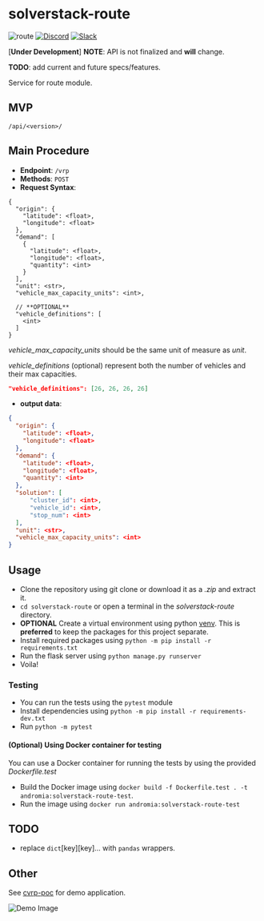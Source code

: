 # solverstack-route

![route](https://github.com/andromia/solverstack-route/workflows/route/badge.svg)
[![Discord](https://img.shields.io/discord/721862473132540007?label=discord&style=plastic)](https://discord.gg/wg7xSAf)
[![Slack](https://img.shields.io/badge/slack-workspace-orange)](https://join.slack.com/t/andromiasoftware/shared_invite/zt-felqfjhs-Tvma8OYuCExxdmQgHOIGsg)

[**Under Development**] **NOTE**: API is not finalized and **will** change.

**TODO**: add current and future specs/features.

Service for route module.

## MVP

`/api/<version>/`

## Main Procedure

- **Endpoint**: `/vrp`
- **Methods**: `POST`
- **Request Syntax**:

```
{
  "origin": {
    "latitude": <float>,
    "longitude": <float>
  },
  "demand": [
    {
      "latitude": <float>,
      "longitude": <float>,
      "quantity": <int>
    }
  ],
  "unit": <str>,
  "vehicle_max_capacity_units": <int>,

  // **OPTIONAL**
  "vehicle_definitions": [
    <int>
  ]
}
```

*vehicle_max_capacity_units* should be the same unit of measure as *unit*.

*vehicle_definitions* (optional) represent both the number of vehicles and their max capacities.

```json
"vehicle_definitions": [26, 26, 26, 26]
```

- **output data**:

```json
{
  "origin": {
    "latitude": <float>,
    "longitude": <float>
  },
  "demand": {
    "latitude": <float>,
    "longitude": <float>,
    "quantity": <int>
  },
  "solution": [
      "cluster_id": <int>,
      "vehicle_id": <int>,
      "stop_num": <int>
  ],
  "unit": <str>,
  "vehicle_max_capacity_units": <int>
}
```

## Usage

- Clone the repository using git clone or download it as a _.zip_ and extract it.
- `cd solverstack-route` or open a terminal in the _solverstack-route_ directory.
- **OPTIONAL** Create a virtual environment using python [venv](https://docs.python.org/3/tutorial/venv.html). This is **preferred** to keep the packages for this project separate.
- Install required packages using `python -m pip install -r requirements.txt`
- Run the flask server using `python manage.py runserver`
- Voila!

### Testing

- You can run the tests using the `pytest` module
- Install dependencies using `python -m pip install -r requirements-dev.txt`
- Run `python -m pytest`

#### (Optional) Using Docker container for testing

You can use a Docker container for running the tests by using the provided _Dockerfile.test_

- Build the Docker image using `docker build -f Dockerfile.test . -t andromia:solverstack-route-test`.
- Run the image using `docker run andromia:solverstack-route-test`

## TODO

- replace `dict`[key][key]... with `pandas` wrappers.

## Other

See [cvrp-poc](https://github.com/fingafrog/cvrp-poc) for demo application.

![Demo Image](https://github.com/fingafrog/cvrp-poc/blob/master/docs/img/v0.0.8.PNG?raw=true)
